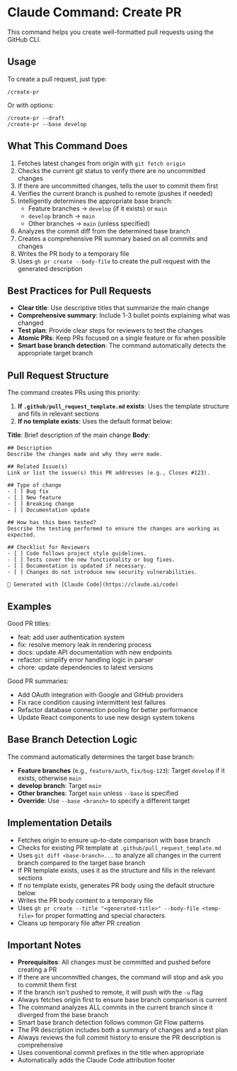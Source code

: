 # Claude Command: Create PR

This command helps you create well-formatted pull requests using the GitHub CLI.

## Usage

To create a pull request, just type:
```
/create-pr
```

Or with options:
```
/create-pr --draft
/create-pr --base develop
```

## What This Command Does

1. Fetches latest changes from origin with `git fetch origin`
2. Checks the current git status to verify there are no uncommitted changes
3. If there are uncommitted changes, tells the user to commit them first
4. Verifies the current branch is pushed to remote (pushes if needed)
5. Intelligently determines the appropriate base branch:
   - Feature branches → `develop` (if it exists) or `main`
   - `develop` branch → `main`
   - Other branches → `main` (unless specified)
6. Analyzes the commit diff from the determined base branch
7. Creates a comprehensive PR summary based on all commits and changes
8. Writes the PR body to a temporary file
9. Uses `gh pr create --body-file` to create the pull request with the generated description

## Best Practices for Pull Requests

- **Clear title**: Use descriptive titles that summarize the main change
- **Comprehensive summary**: Include 1-3 bullet points explaining what was changed
- **Test plan**: Provide clear steps for reviewers to test the changes
- **Atomic PRs**: Keep PRs focused on a single feature or fix when possible
- **Smart base branch detection**: The command automatically detects the appropriate target branch

## Pull Request Structure

The command creates PRs using this priority:

1. **If `.github/pull_request_template.md` exists**: Uses the template structure and fills in relevant sections
2. **If no template exists**: Uses the default format below:

**Title**: Brief description of the main change
**Body**:
```
## Description
Describe the changes made and why they were made.

## Related Issue(s)
Link or list the issue(s) this PR addresses (e.g., Closes #123).

## Type of change
- [ ] Bug fix
- [ ] New feature
- [ ] Breaking change
- [ ] Documentation update

## How has this been tested?
Describe the testing performed to ensure the changes are working as expected.

## Checklist for Reviewers
- [ ] Code follows project style guidelines.
- [ ] Tests cover the new functionality or bug fixes.
- [ ] Documentation is updated if necessary.
- [ ] Changes do not introduce new security vulnerabilities.

🤖 Generated with [Claude Code](https://claude.ai/code)
```

## Examples

Good PR titles:
- feat: add user authentication system
- fix: resolve memory leak in rendering process
- docs: update API documentation with new endpoints
- refactor: simplify error handling logic in parser
- chore: update dependencies to latest versions

Good PR summaries:
- Add OAuth integration with Google and GitHub providers
- Fix race condition causing intermittent test failures
- Refactor database connection pooling for better performance
- Update React components to use new design system tokens

## Base Branch Detection Logic

The command automatically determines the target base branch:

- **Feature branches** (e.g., `feature/auth`, `fix/bug-123`): Target `develop` if it exists, otherwise `main`
- **develop branch**: Target `main`
- **Other branches**: Target `main` unless `--base` is specified
- **Override**: Use `--base <branch>` to specify a different target

## Implementation Details

- Fetches origin to ensure up-to-date comparison with base branch
- Checks for existing PR template at `.github/pull_request_template.md`
- Uses `git diff <base-branch>...` to analyze all changes in the current branch compared to the target base branch
- If PR template exists, uses it as the structure and fills in the relevant sections
- If no template exists, generates PR body using the default structure below
- Writes the PR body content to a temporary file
- Uses `gh pr create --title "<generated-title>" --body-file <temp-file>` for proper formatting and special characters
- Cleans up temporary file after PR creation

## Important Notes

- **Prerequisites**: All changes must be committed and pushed before creating a PR
- If there are uncommitted changes, the command will stop and ask you to commit them first
- If the branch isn't pushed to remote, it will push with the `-u` flag
- Always fetches origin first to ensure base branch comparison is current
- The command analyzes ALL commits in the current branch since it diverged from the base branch
- Smart base branch detection follows common Git Flow patterns
- The PR description includes both a summary of changes and a test plan
- Always reviews the full commit history to ensure the PR description is comprehensive
- Uses conventional commit prefixes in the title when appropriate
- Automatically adds the Claude Code attribution footer